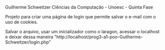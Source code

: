 Guilherme Schweitzer
Ciências da Computação - Unoesc - Quinta Fase

Projeto para criar uma página de login que permite salvar o e-mail com o uso de cookies. 

Salvar o arquivo, usar um inicializador como o laragon, acessar o localhost e deixar dessa maneira "http://localhost/prog3-a1-poo-Guilherme-Schweitzer/login.php"
